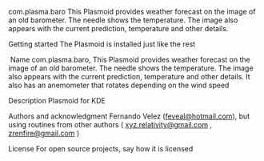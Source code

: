 com.plasma.baro 
This Plasmoid provides weather forecast on the image of an old barometer. The needle shows the temperature. The image also appears with the
current prediction, temperature and other details. 

Getting started 
The Plasmoid is installed just like the rest 

 Name 
com.plasma.baro, This Plasmoid provides weather forecast on the image of an old barometer. The needle shows the temperature. The image also
appears with the current prediction, temperature and other details. It also has an anemometer that rotates depending on the wind speed 

Description 
Plasmoid for KDE 

Authors and acknowledgment 
Fernando Velez (feveal@hotmail.com), but using routines from other authors ( xyz.relativity@gmail.com , zrenfire@gmail.com ) 

License 
For open source projects, say how it is licensed
